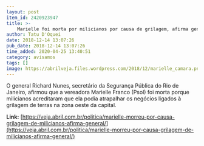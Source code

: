 ```yaml
---
layout: post
item_id: 2420923947
title: >-
    Marielle foi morta por milicianos por causa de grilagem, afirma general
author: Tatu D'Oquei
date: 2018-12-14 13:07:26
pub_date: 2018-12-14 13:07:26
time_added: 2020-04-25 13:40:51
category: avisamos
tags: []
image: https://abrilveja.files.wordpress.com/2018/12/marielle_camara.png
---
```


O general Richard Nunes, secretário da Segurança Pública do Rio de Janeiro, afirmou que a vereadora Marielle Franco (Psol) foi morta porque milicianos acreditaram que ela podia atrapalhar os negócios ligados à grilagem de terras na zona oeste da capital.

**Link:** [https://veja.abril.com.br/politica/marielle-morreu-por-causa-grilagem-de-milicianos-afirma-general/](https://veja.abril.com.br/politica/marielle-morreu-por-causa-grilagem-de-milicianos-afirma-general/)

